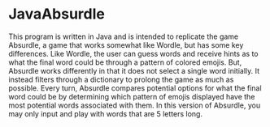 # JavaAbsurdle
This program is written in Java and is intended to replicate the game Absurdle, a game that works somewhat like Wordle,
but has some key differences. Like Wordle, the user can guess words and receive hints as to what
the final word could be through a pattern of colored emojis. But, Absurdle works differently in that 
it does not select a single word initially. It instead filters through a dictionary to prolong the game
as much as possible. Every turn, Absurdle compares potential options for what the final word could be
by determining which pattern of emojis displayed have the most potential words associated with them. In this version of Absurdle, you may only input and play with words that are 5 letters long.